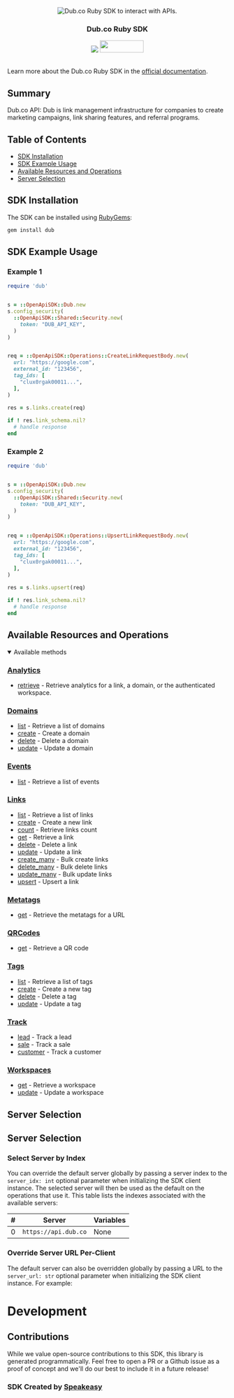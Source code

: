 <div align="center">
  <img src="https://github.com/dubinc/dub/assets/28986134/3815d859-afaa-48f9-a9b3-c09964e4d404" alt="Dub.co Ruby SDK to interact with APIs.">
  <h3>Dub.co Ruby SDK</h3>
  <a href="https://speakeasyapi.dev/"><img src="https://custom-icon-badges.demolab.com/badge/-Built%20By%20Speakeasy-212015?style=for-the-badge&logoColor=FBE331&logo=speakeasy&labelColor=545454" /></a>
  <a href="https://opensource.org/licenses/MIT">
    <img src="https://img.shields.io/badge/License-MIT-blue.svg" style="width: 100px; height: 28px;" />
  </a>
</div>

<br/>

Learn more about the Dub.co Ruby SDK in the [official documentation](https://dub.co/docs/sdks/ruby/overview).

<!-- Start Summary [summary] -->
## Summary

Dub.co API: Dub is link management infrastructure for companies to create marketing campaigns, link sharing features, and referral programs.
<!-- End Summary [summary] -->

<!-- Start Table of Contents [toc] -->
## Table of Contents

* [SDK Installation](#sdk-installation)
* [SDK Example Usage](#sdk-example-usage)
* [Available Resources and Operations](#available-resources-and-operations)
* [Server Selection](#server-selection)
<!-- End Table of Contents [toc] -->

<!-- Start SDK Installation [installation] -->
## SDK Installation

The SDK can be installed using [RubyGems](https://rubygems.org/):

```bash
gem install dub
```
<!-- End SDK Installation [installation] -->

<!-- Start SDK Example Usage [usage] -->
## SDK Example Usage

### Example 1

```ruby
require 'dub'


s = ::OpenApiSDK::Dub.new
s.config_security(
  ::OpenApiSDK::Shared::Security.new(
    token: "DUB_API_KEY",
  )
)


req = ::OpenApiSDK::Operations::CreateLinkRequestBody.new(
  url: "https://google.com",
  external_id: "123456",
  tag_ids: [
    "clux0rgak00011...",
  ],
)
    
res = s.links.create(req)

if ! res.link_schema.nil?
  # handle response
end

```

### Example 2

```ruby
require 'dub'


s = ::OpenApiSDK::Dub.new
s.config_security(
  ::OpenApiSDK::Shared::Security.new(
    token: "DUB_API_KEY",
  )
)


req = ::OpenApiSDK::Operations::UpsertLinkRequestBody.new(
  url: "https://google.com",
  external_id: "123456",
  tag_ids: [
    "clux0rgak00011...",
  ],
)
    
res = s.links.upsert(req)

if ! res.link_schema.nil?
  # handle response
end

```
<!-- End SDK Example Usage [usage] -->

<!-- Start Available Resources and Operations [operations] -->
## Available Resources and Operations

<details open>
<summary>Available methods</summary>

### [Analytics](docs/sdks/analytics/README.md)

* [retrieve](docs/sdks/analytics/README.md#retrieve) - Retrieve analytics for a link, a domain, or the authenticated workspace.

### [Domains](docs/sdks/domains/README.md)

* [list](docs/sdks/domains/README.md#list) - Retrieve a list of domains
* [create](docs/sdks/domains/README.md#create) - Create a domain
* [delete](docs/sdks/domains/README.md#delete) - Delete a domain
* [update](docs/sdks/domains/README.md#update) - Update a domain


### [Events](docs/sdks/events/README.md)

* [list](docs/sdks/events/README.md#list) - Retrieve a list of events

### [Links](docs/sdks/links/README.md)

* [list](docs/sdks/links/README.md#list) - Retrieve a list of links
* [create](docs/sdks/links/README.md#create) - Create a new link
* [count](docs/sdks/links/README.md#count) - Retrieve links count
* [get](docs/sdks/links/README.md#get) - Retrieve a link
* [delete](docs/sdks/links/README.md#delete) - Delete a link
* [update](docs/sdks/links/README.md#update) - Update a link
* [create_many](docs/sdks/links/README.md#create_many) - Bulk create links
* [delete_many](docs/sdks/links/README.md#delete_many) - Bulk delete links
* [update_many](docs/sdks/links/README.md#update_many) - Bulk update links
* [upsert](docs/sdks/links/README.md#upsert) - Upsert a link

### [Metatags](docs/sdks/metatags/README.md)

* [get](docs/sdks/metatags/README.md#get) - Retrieve the metatags for a URL

### [QRCodes](docs/sdks/qrcodes/README.md)

* [get](docs/sdks/qrcodes/README.md#get) - Retrieve a QR code

### [Tags](docs/sdks/tags/README.md)

* [list](docs/sdks/tags/README.md#list) - Retrieve a list of tags
* [create](docs/sdks/tags/README.md#create) - Create a new tag
* [delete](docs/sdks/tags/README.md#delete) - Delete a tag
* [update](docs/sdks/tags/README.md#update) - Update a tag

### [Track](docs/sdks/track/README.md)

* [lead](docs/sdks/track/README.md#lead) - Track a lead
* [sale](docs/sdks/track/README.md#sale) - Track a sale
* [customer](docs/sdks/track/README.md#customer) - Track a customer

### [Workspaces](docs/sdks/workspaces/README.md)

* [get](docs/sdks/workspaces/README.md#get) - Retrieve a workspace
* [update](docs/sdks/workspaces/README.md#update) - Update a workspace

</details>
<!-- End Available Resources and Operations [operations] -->

<!-- Start Server Selection [server] -->
## Server Selection

## Server Selection

### Select Server by Index

You can override the default server globally by passing a server index to the `server_idx: int` optional parameter when initializing the SDK client instance. The selected server will then be used as the default on the operations that use it. This table lists the indexes associated with the available servers:

| # | Server | Variables |
| - | ------ | --------- |
| 0 | `https://api.dub.co` | None |




### Override Server URL Per-Client

The default server can also be overridden globally by passing a URL to the `server_url: str` optional parameter when initializing the SDK client instance. For example:
<!-- End Server Selection [server] -->

<!-- Placeholder for Future Speakeasy SDK Sections -->

# Development

## Contributions

While we value open-source contributions to this SDK, this library is generated programmatically.
Feel free to open a PR or a Github issue as a proof of concept and we'll do our best to include it in a future release!

### SDK Created by [Speakeasy](https://docs.speakeasyapi.dev/docs/using-speakeasy/client-sdks)
